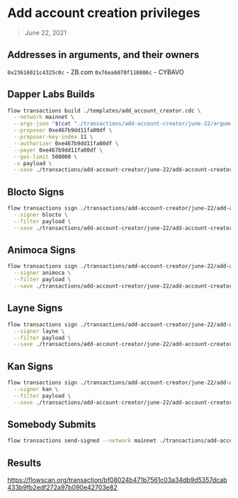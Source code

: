 # Add account creation privileges

> June 22, 2021

## Addresses in arguments, and their owners

`0x23616021c4325c0c` - ZB.com
`0x76ea6070f110806c` - CYBAVO

## Dapper Labs Builds

```sh
flow transactions build ./templates/add_account_creator.cdc \
  --network mainnet \
  --args-json "$(cat "./transactions/add-account-creator/june-22/arguments.json")" \
  --proposer 0xe467b9dd11fa00df \
  --proposer-key-index 11 \
  --authorizer 0xe467b9dd11fa00df \
  --payer 0xe467b9dd11fa00df \
  --gas-limit 500000 \
  -x payload \
  --save ./transactions/add-account-creator/june-22/add-account-creator-june-22-unsigned.rlp
```

## Blocto Signs

```sh
flow transactions sign ./transactions/add-account-creator/june-22/add-account-creator-june-22-unsigned.rlp \
  --signer blocto \
  --filter payload \
  --save ./transactions/add-account-creator/june-22/add-account-creator-june-22-sig-1.rlp
```

## Animoca Signs

```sh
flow transactions sign ./transactions/add-account-creator/june-22/add-account-creator-june-22-sig-1.rlp \
  --signer animoca \
  --filter payload \
  --save ./transactions/add-account-creator/june-22/add-account-creator-june-22-sig-2.rlp
```

## Layne Signs

```sh
flow transactions sign ./transactions/add-account-creator/june-22/add-account-creator-june-22-sig-2.rlp \
  --signer layne \
  --filter payload \
  --save ./transactions/add-account-creator/june-22/add-account-creator-june-22-sig-3.rlp
```

## Kan Signs

```sh
flow transactions sign ./transactions/add-account-creator/june-22/add-account-creator-june-22-sig-3.rlp \
  --signer kan \
  --filter payload \
  --save ./transactions/add-account-creator/june-22/add-account-creator-june-22-sig-complete.rlp
```


## Somebody Submits

```sh
flow transactions send-signed --network mainnet ./transactions/add-account-creator/june-22/add-account-creator-june-22-sig-complete.rlp
```

## Results

https://flowscan.org/transaction/bf08024b471b7561c03a34db9d5357dcab433b9fb2edf272a97b090e42703e82
